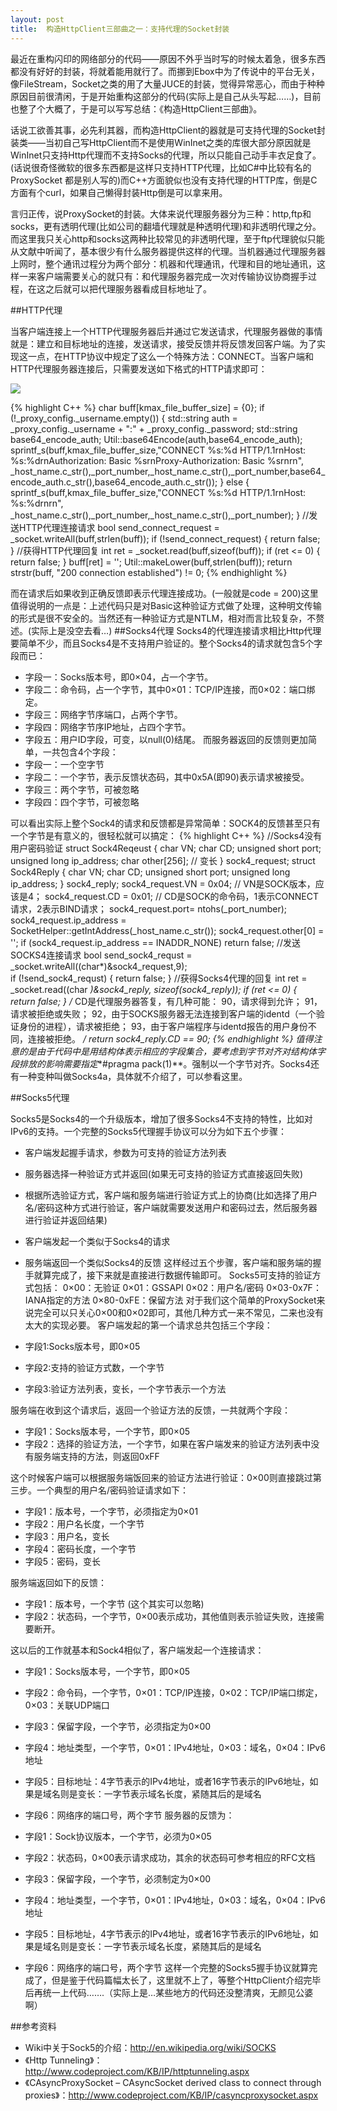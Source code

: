 ```yaml
---
layout: post
title:  构造HttpClient三部曲之一：支持代理的Socket封装
---
```



最近在重构闪印的网络部分的代码——原因不外乎当时写的时候太着急，很多东西都没有好好的封装，将就着能用就行了。而挪到Ebox中为了传说中的平台无关，像FileStream，Socket之类的用了大量JUCE的封装，觉得异常恶心，而由于种种原因目前很清闲，于是开始重构这部分的代码(实际上是自己从头写起……)，目前也整了个大概了，于是可以写写总结：《构造HttpClient三部曲》。

话说工欲善其事，必先利其器，而构造HttpClient的器就是可支持代理的Socket封装类——当初自己写HttpClient而不是使用WinInet之类的库很大部分原因就是WinInet只支持Http代理而不支持Socks的代理，所以只能自己动手丰衣足食了。(话说很奇怪微软的很多东西都是这样只支持HTTP代理，比如C#中比较有名的ProxySocket 都是别人写的)而C++方面貌似也没有支持代理的HTTP库，倒是C方面有个curl，如果自己懒得封装Http倒是可以拿来用。

言归正传，说ProxySocket的封装。大体来说代理服务器分为三种：http,ftp和socks，更有透明代理(比如公司的翻墙代理就是种透明代理)和非透明代理之分。而这里我只关心http和socks这两种比较常见的非透明代理，至于ftp代理貌似只能从文献中听闻了，基本很少有什么服务器提供这样的代理。当机器通过代理服务器上网时，整个通讯过程分为两个部分：机器和代理通讯，代理和目的地址通讯，这样一来客户端需要关心的就只有：和代理服务器完成一次对传输协议协商握手过程，在这之后就可以把代理服务器看成目标地址了。

##HTTP代理

当客户端连接上一个HTTP代理服务器后并通过它发送请求，代理服务器做的事情就是：建立和目标地址的连接，发送请求，接受反馈并将反馈发回客户端。为了实现这一点，在HTTP协议中规定了这么一个特殊方法：CONNECT。当客户端和HTTP代理服务器连接后，只需要发送如下格式的HTTP请求即可：

![][1]


{% highlight C++ %}
char buff[kmax_file_buffer_size] = {0};
if (!_proxy_config._username.empty())
{
	std::string auth = _proxy_config._username + ":" + _proxy_config._password;
	std::string base64_encode_auth;
	Util::base64Encode(auth,base64_encode_auth);
	sprintf_s(buff,kmax_file_buffer_size,"CONNECT %s:%d HTTP/1.1rnHost: %s:%drnAuthorization: Basic %srnProxy-Authorization: Basic %srnrn",
	_host_name.c_str(),_port_number,_host_name.c_str(),_port_number,base64_encode_auth.c_str(),base64_encode_auth.c_str());
}
else
{
	sprintf_s(buff,kmax_file_buffer_size,"CONNECT %s:%d HTTP/1.1rnHost: %s:%drnrn",
	_host_name.c_str(),_port_number,_host_name.c_str(),_port_number);
}
//发送HTTP代理连接请求
bool send_connect_request = _socket.writeAll(buff,strlen(buff));
if (!send_connect_request)
{
	return false;
}
//获得HTTP代理回复
int ret = _socket.read(buff,sizeof(buff));
if (ret <= 0)
{
	return false;
}
buff[ret] = '';
Util::makeLower(buff,strlen(buff));
return strstr(buff, "200 connection established") != 0;
{% endhighlight %}


而在请求后如果收到正确反馈即表示代理连接成功。(一般就是code = 200)这里值得说明的一点是：上述代码只是对Basic这种验证方式做了处理，这种明文传输的形式是很不安全的。当然还有一种验证方式是NTLM，相对而言比较复杂，不赘述。(实际上是没空去看…)
##Socks4代理
Socks4的代理连接请求相比Http代理要简单不少，而且Socks4是不支持用户验证的。整个Socks4的请求就包含5个字段而已：

* 字段一：Socks版本号，即0×04，占一个字节。
* 字段二：命令码，占一个字节，其中0×01：TCP/IP连接，而0×02：端口绑定。
* 字段三：网络字节序端口，占两个字节。
* 字段四：网络字节序IP地址，占四个字节。
* 字段五：用户ID字段，可变，以null(0)结尾。
而服务器返回的反馈则更加简单，一共包含4个字段：
* 字段一：一个空字节
* 字段二：一个字节，表示反馈状态码，其中0x5A(即90)表示请求被接受。
* 字段三：两个字节，可被忽略
* 字段四：四个字节，可被忽略

可以看出实际上整个Sock4的请求和反馈都是异常简单：SOCK4的反馈甚至只有一个字节是有意义的，很轻松就可以搞定：
{% highlight C++ %}
//Socks4没有用户密码验证
struct Sock4Reqeust
{
	char VN;
	char CD;
	unsigned short port;
	unsigned long ip_address;
	char other[256]; // 变长
} sock4_request;
struct Sock4Reply
{
	char VN;
	char CD;
	unsigned short port;
	unsigned long ip_address;
} sock4_reply;
sock4_request.VN = 0x04; // VN是SOCK版本，应该是4；
sock4_request.CD = 0x01; // CD是SOCK的命令码，1表示CONNECT请求，2表示BIND请求；
sock4_request.port= ntohs(_port_number);
sock4_request.ip_address = SocketHelper::getIntAddress(_host_name.c_str());
sock4_request.other[0] = '';
if (sock4_request.ip_address == INADDR_NONE)
return false;
//发送SOCKS4连接请求
bool send_sock4_requst =  _socket.writeAll((char*)&sock4_request,9);          
if (!send_sock4_requst)
{
	return false;
}
//获得Socks4代理的回复
int ret = _socket.read((char *)&sock4_reply, sizeof(sock4_reply));
if (ret <= 0)
{          
	return false;
}
/*
CD是代理服务器答复，有几种可能：
90，请求得到允许；
91，请求被拒绝或失败；
92，由于SOCKS服务器无法连接到客户端的identd（一个验证身份的进程），请求被拒绝；
93，由于客户端程序与identd报告的用户身份不同，连接被拒绝。
*/
return sock4_reply.CD == 90;
{% endhighlight %}
值得注意的是由于代码中是用结构体表示相应的字段集合，要考虑到字节对齐对结构体字段排放的影响需要指定**#pragma pack(1)**。强制以一个字节对齐。Socks4还有一种变种叫做Socks4a，具体就不介绍了，可以参看这里。

##Socks5代理

Socks5是Socks4的一个升级版本，增加了很多Socks4不支持的特性，比如对IPv6的支持。一个完整的Socks5代理握手协议可以分为如下五个步骤：

* 客户端发起握手请求，参数为可支持的验证方法列表 
* 服务器选择一种验证方式并返回(如果无可支持的验证方式直接返回失败)
* 根据所选验证方式，客户端和服务端进行验证方式上的协商(比如选择了用户名/密码这种方式进行验证，客户端就需要发送用户和密码过去，然后服务器进行验证并返回结果)
* 客户端发起一个类似于Socks4的请求
* 服务端返回一个类似Socks4的反馈
这样经过五个步骤，客户端和服务端的握手就算完成了，接下来就是直接进行数据传输即可。
       Socks5可支持的验证方式包括：
       0×00：无验证
       0×01：GSSAPI
       0×02：用户名/密码
       0×03-0x7F：IANA指定的方法
       0×80-0xFE：保留方法
对于我们这个简单的ProxySocket来说完全可以只关心0×00和0×02即可，其他几种方式一来不常见，二来也没有太大的实现必要。
客户端发起的第一个请求总共包括三个字段：

* 字段1:Socks版本号，即0×05
* 字段2:支持的验证方式数，一个字节
* 字段3:验证方法列表，变长，一个字节表示一个方法

服务端在收到这个请求后，返回一个验证方法的反馈，一共就两个字段：

* 字段1：Socks版本号，一个字节，即0×05
* 字段2：选择的验证方法，一个字节，如果在客户端发来的验证方法列表中没有服务端支持的方法，则返回0xFF

这个时候客户端可以根据服务端饭回来的验证方法进行验证：0×00则直接跳过第三步。一个典型的用户名/密码验证请求如下：

* 字段1：版本号，一个字节，必须指定为0×01
* 字段2：用户名长度，一个字节
* 字段3：用户名，变长
* 字段4：密码长度，一个字节
* 字段5：密码，变长

服务端返回如下的反馈：

* 字段1：版本号，一个字节 (这个其实可以忽略)
* 字段2：状态码，一个字节，0×00表示成功，其他值则表示验证失败，连接需要断开。

这以后的工作就基本和Sock4相似了，客户端发起一个连接请求：

* 字段1：Socks版本号，一个字节，即0×05
* 字段2：命令码，一个字节，0×01：TCP/IP连接，0×02：TCP/IP端口绑定，0×03：关联UDP端口
* 字段3：保留字段，一个字节，必须指定为0×00
* 字段4：地址类型，一个字节，0×01：IPv4地址，0×03：域名，0×04：IPv6地址
* 字段5：目标地址：4字节表示的IPv4地址，或者16字节表示的IPv6地址，如果是域名则是变长：一字节表示域名长度，紧随其后的是域名
* 字段6：网络序的端口号，两个字节
服务器的反馈为：

* 字段1：Sock协议版本，一个字节，必须为0×05
* 字段2：状态码，0×00表示请求成功，其余的状态码可参考相应的RFC文档
* 字段3：保留字段，一个字节，必须制定为0×00
* 字段4：地址类型，一个字节，0×01：IPv4地址，0×03：域名，0×04：IPv6地址
* 字段5：目标地址，4字节表示的IPv4地址，或者16字节表示的IPv6地址，如果是域名则是变长：一字节表示域名长度，紧随其后的是域名
* 字段6：网络序的端口号，两个字节
这样一个完整的Socks5握手协议就算完成了，但是鉴于代码篇幅太长了，这里就不上了，等整个HttpClient介绍完毕后再统一上代码…….（实际上是…某些地方的代码还没整清爽，无颜见公婆啊）

##参考资料
* Wiki中关于Sock5的介绍：http://en.wikipedia.org/wiki/SOCKS
* 《Http Tunneling》：http://www.codeproject.com/KB/IP/httptunneling.aspx
* 《CAsyncProxySocket – CAsyncSocket derived class to connect through proxies》：http://www.codeproject.com/KB/IP/casyncproxysocket.aspx

[1]:/images/http_proxy.jpg



